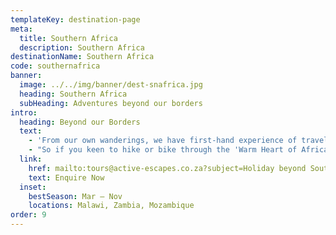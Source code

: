 ```yaml
---
templateKey: destination-page
meta:
  title: Southern Africa
  description: Southern Africa
destinationName: Southern Africa
code: southernafrica
banner:
  image: ../../img/banner/dest-snafrica.jpg
  heading: Southern Africa
  subHeading: Adventures beyond our borders
intro:
  heading: Beyond our Borders
  text:
    - 'From our own wanderings, we have first-hand experience of travelling beyond our borders, in particular: Mozambique, Zambia and Malawi; with some good connections for facilitating active holidays in these places.'
    - "So if you keen to hike or bike through the 'Warm Heart of Africa', or paddle the great Lake of Malawi, get in touch with us now."
  link:
    href: mailto:tours@active-escapes.co.za?subject=Holiday beyond South Africa
    text: Enquire Now
  inset:
    bestSeason: Mar – Nov
    locations: Malawi, Zambia, Mozambique
order: 9
---
```

